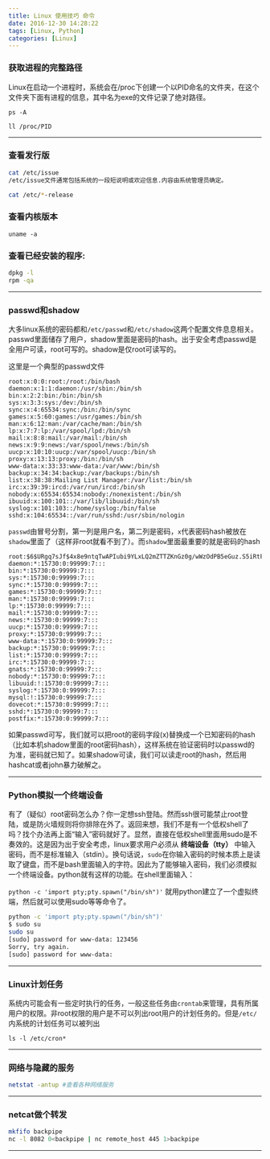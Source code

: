 ```yaml
---
title: Linux 使用技巧 命令
date: 2016-12-30 14:28:22
tags: [Linux, Python]
categories: [Linux]
---
```



### 获取进程的完整路径
Linux在启动一个进程时，系统会在/proc下创建一个以PID命名的文件夹，在这个文件夹下面有进程的信息，其中名为exe的文件记录了绝对路径。
```
ps -A

ll /proc/PID
```

***

### 查看发行版

```bash
cat /etc/issue
/etc/issue文件通常包括系统的一段短说明或欢迎信息.内容由系统管理员确定。

cat /etc/*-release
```


### 查看内核版本
`uname -a`

### 查看已经安装的程序:
```bash
dpkg -l
rpm -qa
```

***

### passwd和shadow
大多linux系统的密码都和`/etc/passwd`和`/etc/shadow`这两个配置文件息息相关。passwd里面储存了用户，shadow里面是密码的hash。出于安全考虑passwd是全用户可读，root可写的。shadow是仅root可读写的。

这里是一个典型的passwd文件
```
root:x:0:0:root:/root:/bin/bash
daemon:x:1:1:daemon:/usr/sbin:/bin/sh
bin:x:2:2:bin:/bin:/bin/sh
sys:x:3:3:sys:/dev:/bin/sh
sync:x:4:65534:sync:/bin:/bin/sync
games:x:5:60:games:/usr/games:/bin/sh
man:x:6:12:man:/var/cache/man:/bin/sh
lp:x:7:7:lp:/var/spool/lpd:/bin/sh
mail:x:8:8:mail:/var/mail:/bin/sh
news:x:9:9:news:/var/spool/news:/bin/sh
uucp:x:10:10:uucp:/var/spool/uucp:/bin/sh
proxy:x:13:13:proxy:/bin:/bin/sh
www-data:x:33:33:www-data:/var/www:/bin/sh
backup:x:34:34:backup:/var/backups:/bin/sh
list:x:38:38:Mailing List Manager:/var/list:/bin/sh
irc:x:39:39:ircd:/var/run/ircd:/bin/sh
nobody:x:65534:65534:nobody:/nonexistent:/bin/sh
ibuuid:x:100:101::/var/lib/libuuid:/bin/sh
syslog:x:101:103::/home/syslog:/bin/false
sshd:x:104:65534::/var/run/sshd:/usr/sbin/nologin
```

`passwd`由冒号分割，第一列是用户名，第二列是密码，`x`代表密码hash被放在`shadow`里面了（这样非root就看不到了）。而`shadow`里面最重要的就是密码的hash
```
root:$6$URgq7sJf$4x8e9ntqTwAPIubi9YLxLQ2mZTTZKnGz0g/wWzOdPB5eGuz.S5iRtFdvfFd9VIVEWouiodB/hh9BYOLgAD8u5/:16902:0:99999:7:::
daemon:*:15730:0:99999:7:::
bin:*:15730:0:99999:7:::
sys:*:15730:0:99999:7:::
sync:*:15730:0:99999:7:::
games:*:15730:0:99999:7:::
man:*:15730:0:99999:7:::
lp:*:15730:0:99999:7:::
mail:*:15730:0:99999:7:::
news:*:15730:0:99999:7:::
uucp:*:15730:0:99999:7:::
proxy:*:15730:0:99999:7:::
www-data:*:15730:0:99999:7:::
backup:*:15730:0:99999:7:::
list:*:15730:0:99999:7:::
irc:*:15730:0:99999:7:::
gnats:*:15730:0:99999:7:::
nobody:*:15730:0:99999:7:::
libuuid:!:15730:0:99999:7:::
syslog:*:15730:0:99999:7:::
mysql:!:15730:0:99999:7:::
dovecot:*:15730:0:99999:7:::
sshd:*:15730:0:99999:7:::
postfix:*:15730:0:99999:7:::
```

如果passwd可写，我们就可以把root的密码字段(x)替换成一个已知密码的hash（比如本机shadow里面的root密码hash），这样系统在验证密码时以passwd的为准，密码就已知了。如果shadow可读，我们可以读走root的hash，然后用hashcat或者john暴力破解之。

***

### Python模拟一个终端设备
有了（疑似）root密码怎么办？你一定想ssh登陆。然而ssh很可能禁止root登陆，或是防火墙规则将你排除在外了。返回来想，我们不是有一个低权shell了吗？找个办法再上面“输入”密码就好了。显然，直接在低权shell里面用sudo是不奏效的。这是因为出于安全考虑，linux要求用户必须从 **终端设备（tty）** 中输入密码，而不是标准输入（stdin）。换句话说，`sudo`在你输入密码的时候本质上是读取了键盘，而不是bash里面输入的字符。因此为了能够输入密码，我们必须模拟一个终端设备。python就有这样的功能。在shell里面输入：

`python -c 'import pty;pty.spawn("/bin/sh")'`
就用python建立了一个虚拟终端，然后就可以使用sudo等等命令了。

```bash
python -c 'import pty;pty.spawn("/bin/sh")'
$ sudo su
sudo su
[sudo] password for www-data: 123456
Sorry, try again.
[sudo] password for www-data:
```

***

### Linux计划任务

系统内可能会有一些定时执行的任务，一般这些任务由`crontab`来管理，具有所属用户的权限。非root权限的用户是不可以列出root用户的计划任务的。但是`/etc/`内系统的计划任务可以被列出

`ls -l /etc/cron*`

***

### 网络与隐藏的服务
```bash
netstat -antup #查看各种网络服务
```

***

### netcat做个转发
```bash
mkfifo backpipe
nc -l 8082 0<backpipe | nc remote_host 445 1>backpipe
```

***

### 

